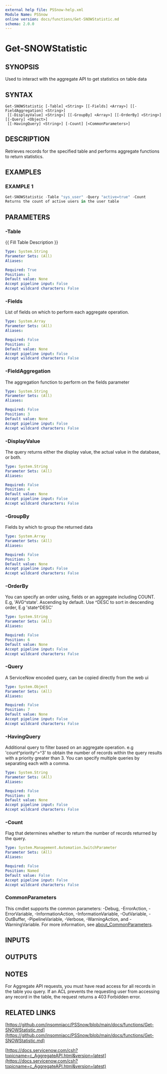 ```yaml
---
external help file: PSSnow-help.xml
Module Name: PSSnow
online version: docs/functions/Get-SNOWStatistic.md
schema: 2.0.0
---
```


# Get-SNOWStatistic

## SYNOPSIS
Used to interact with the aggregate API to get statistics on table data

## SYNTAX

```
Get-SNOWStatistic [-Table] <String> [[-Fields] <Array>] [[-FieldAggregation] <String>]
 [[-DisplayValue] <String>] [[-GroupBy] <Array>] [[-OrderBy] <String>] [[-Query] <Object>]
 [[-HavingQuery] <String>] [-Count] [<CommonParameters>]
```

## DESCRIPTION
Retrieves records for the specified table and performs aggregate functions to return statistics.

## EXAMPLES

### EXAMPLE 1
```powershell
Get-SNOWStatistic -Table "sys_user" -Query "active=true" -Count
Returns the count of active users in the user table
```

## PARAMETERS

### -Table
{{ Fill Table Description }}

```yaml
Type: System.String
Parameter Sets: (All)
Aliases:

Required: True
Position: 1
Default value: None
Accept pipeline input: False
Accept wildcard characters: False
```

### -Fields
List of fields on which to perform each aggregate operation.

```yaml
Type: System.Array
Parameter Sets: (All)
Aliases:

Required: False
Position: 2
Default value: None
Accept pipeline input: False
Accept wildcard characters: False
```

### -FieldAggregation
The aggregation function to perform on the fields parameter

```yaml
Type: System.String
Parameter Sets: (All)
Aliases:

Required: False
Position: 3
Default value: None
Accept pipeline input: False
Accept wildcard characters: False
```

### -DisplayValue
The query returns either the display value, the actual value in the database, or both.

```yaml
Type: System.String
Parameter Sets: (All)
Aliases:

Required: False
Position: 4
Default value: None
Accept pipeline input: False
Accept wildcard characters: False
```

### -GroupBy
Fields by which to group the returned data

```yaml
Type: System.Array
Parameter Sets: (All)
Aliases:

Required: False
Position: 5
Default value: None
Accept pipeline input: False
Accept wildcard characters: False
```

### -OrderBy
You can specify an order using, fields or an aggregate including COUNT.
E.g, 'AVG^state'.
Ascending by default.
Use ^DESC to sort in descending order, E.g 'state^DESC'

```yaml
Type: System.String
Parameter Sets: (All)
Aliases:

Required: False
Position: 6
Default value: None
Accept pipeline input: False
Accept wildcard characters: False
```

### -Query
A ServiceNow encoded query, can be copied directly from the web ui

```yaml
Type: System.Object
Parameter Sets: (All)
Aliases:

Required: False
Position: 7
Default value: None
Accept pipeline input: False
Accept wildcard characters: False
```

### -HavingQuery
Additional query to filter based on an aggregate operation.
e.g 'count^priority^\>^3' to obtain the number of records within the query results with a priority greater than 3.
You can specify multiple queries by separating each with a comma.

```yaml
Type: System.String
Parameter Sets: (All)
Aliases:

Required: False
Position: 8
Default value: None
Accept pipeline input: False
Accept wildcard characters: False
```

### -Count
Flag that determines whether to return the number of records returned by the query.

```yaml
Type: System.Management.Automation.SwitchParameter
Parameter Sets: (All)
Aliases:

Required: False
Position: Named
Default value: False
Accept pipeline input: False
Accept wildcard characters: False
```

### CommonParameters
This cmdlet supports the common parameters: -Debug, -ErrorAction, -ErrorVariable, -InformationAction, -InformationVariable, -OutVariable, -OutBuffer, -PipelineVariable, -Verbose, -WarningAction, and -WarningVariable. For more information, see [about_CommonParameters](http://go.microsoft.com/fwlink/?LinkID=113216).

## INPUTS

## OUTPUTS

## NOTES
For Aggregate API requests, you must have read access for all records in the table you query.
If an ACL prevents the requesting user from accessing any record in the table, the request returns a 403 Forbidden error.

## RELATED LINKS

[https://github.com/insomniacc/PSSnow/blob/main/docs/functions/Get-SNOWStatistic.md](https://github.com/insomniacc/PSSnow/blob/main/docs/functions/Get-SNOWStatistic.md)

[https://docs.servicenow.com/csh?topicname=c_AggregateAPI.html&version=latest](https://docs.servicenow.com/csh?topicname=c_AggregateAPI.html&version=latest)


